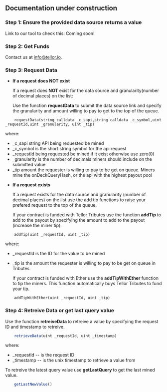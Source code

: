 ## Documentation under construction

### Step 1: Ensure the provided data source returns a value
Link to our tool to check this: Coming soon!

### Step 2: Get Funds
Contact us at info@tellor.io.

### Step 3: Request Data

* <b>If a request does NOT exist</b>

    If a request does <b> NOT</b> exist for the data source and granularity(number of decimal places) on the list:
	
    Use the function <b>requestData</b> to submit the data source link and specify the granularity and amount willing to pay to get to the top of the queue. 

```solidity
    requestData(string calldata _c_sapi,string calldata _c_symbol,uint _requestId,uint _granularity, uint _tip)
```


   where:

   * \_c_sapi string API being requested be mined
   * \_c_symbol is the short string symbol for the api request
   * \_requestId being requested be mined if it exist otherwise use zero(0)
   * \_granularity is the number of decimals miners should include on the submitted value
   * \_tip amount the requester is willing to pay to be get on queue. Miners mine the onDeckQueryHash, or the api with the highest payout pool

>

* <b> If a request exists </b>

    If a request exists for the data source and granularity (number of decimal places) on the list use the add tip functions to raise your prefered request to the top of the queue.
	  
    If your contract is funded with Tellor Tributes use the function <b> addTip </b> to add to the payout by specifying the amount to add to the payout (increase the miner tip).

```solidity
    addTip(uint _requestId, uint _tip)
```

where:

  * \_requestId is the ID for the value to be mined
  * \_tip is the amount the requester is willing to pay to be get on queue in Tributes

    If your contract is funded with Ether use the <b> addTipWithEther</b> function to tip the miners. This function automatically buys Tellor Tributes to fund your tip. 

```solidity
    addTipWithEther(uint _requestId, uint _tip)
```



### Step 4: Retreive Data or get last query value

Use the function <b> retreiveData </b> to retreive a value by specifying the request ID and timestamp to retreive.

```javascript
    retrieveData(uint _requestId, uint _timestamp)
```
where:

  * \_requestId -- is the request ID
  * \_timestamp -- is the unix timestamp to retrieve a value from


To retreive the latest query value use <b> getLastQuery </b> to get the last mined value.

```javascript
    getLastNewValue()
```
